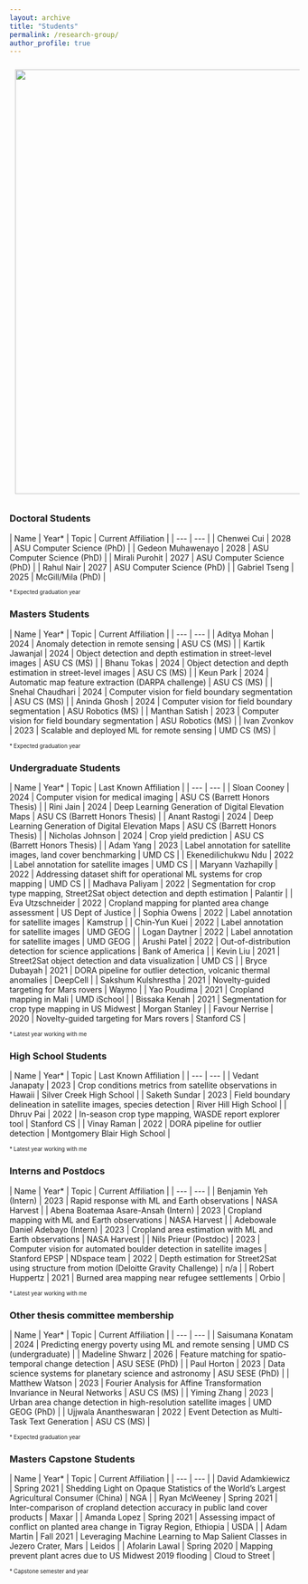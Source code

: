 ```yaml
---
layout: archive
title: "Students"
permalink: /research-group/
author_profile: true
---
```


<img style="float: center; padding: 10px 10px 10px 10px;" src="http://hannah-rae.github.io/images/kerner-group-collage.jpg" width=750>

### Doctoral Students

| Name | Year\* | Topic | Current Affiliation |
| --- | --- |
| Chenwei Cui | 2028 | ASU Computer Science (PhD) |
| Gedeon Muhawenayo | 2028 | ASU Computer Science (PhD) |
| Mirali Purohit | 2027 | ASU Computer Science (PhD) |
| Rahul Nair | 2027 | ASU Computer Science (PhD) |
| Gabriel Tseng | 2025 | McGill/Mila (PhD) |

<sub><sup>\* Expected graduation year</sup></sub>

### Masters Students

| Name | Year\* | Topic | Current Affiliation |
| --- | --- |
| Aditya Mohan | 2024 | Anomaly detection in remote sensing | ASU CS (MS) |
| Kartik Jawanjal | 2024 | Object detection and depth estimation in street-level images | ASU CS (MS) |
| Bhanu Tokas | 2024 | Object detection and depth estimation in street-level images | ASU CS (MS) |
| Keun Park | 2024 | Automatic map feature extraction (DARPA challenge) | ASU CS (MS) |
| Snehal Chaudhari | 2024 | Computer vision for field boundary segmentation | ASU CS (MS) |
| Aninda Ghosh | 2024 | Computer vision for field boundary segmentation | ASU Robotics (MS) |
| Manthan Satish | 2023 | Computer vision for field boundary segmentation | ASU Robotics (MS) |
| Ivan Zvonkov | 2023 | Scalable and deployed ML for remote sensing | UMD CS (MS) |

<sub><sup>\* Expected graduation year</sup></sub>

### Undergraduate Students

| Name | Year\* | Topic | Last Known Affiliation |
| --- | --- |
| Sloan Cooney | 2024 | Computer vision for medical imaging | ASU CS (Barrett Honors Thesis) |
| Rini Jain | 2024 | Deep Learning Generation of Digital Elevation Maps | ASU CS (Barrett Honors Thesis) |
| Anant Rastogi | 2024 | Deep Learning Generation of Digital Elevation Maps | ASU CS (Barrett Honors Thesis) |
| Nicholas Johnson | 2024 | Crop yield prediction | ASU CS (Barrett Honors Thesis) |
| Adam Yang | 2023 | Label annotation for satellite images, land cover benchmarking | UMD CS |
| Ekenedilichukwu Ndu | 2022 | Label annotation for satellite images | UMD CS |
| Maryann Vazhapilly | 2022 | Addressing dataset shift for operational ML systems for crop mapping | UMD CS |
| Madhava Paliyam | 2022 | Segmentation for crop type mapping, Street2Sat object detection and depth estimation | Palantir |
| Eva Utzschneider | 2022 | Cropland mapping for planted area change assessment | US Dept of Justice |
| Sophia Owens | 2022 | Label annotation for satellite images | Kamstrup |
| Chin-Yun Kuei | 2022 | Label annotation for satellite images | UMD GEOG |
| Logan Daytner | 2022 | Label annotation for satellite images | UMD GEOG |
| Arushi Patel | 2022 | Out-of-distribution detection for science applications | Bank of America |
| Kevin Liu | 2021 | Street2Sat object detection and data visualization | UMD CS |
| Bryce Dubayah | 2021 | DORA pipeline for outlier detection, volcanic thermal anomalies | DeepCell |
| Sakshum Kulshrestha | 2021 | Novelty-guided targeting for Mars rovers | Waymo |
| Yao Poudima | 2021 | Cropland mapping in Mali | UMD iSchool |
| Bissaka Kenah | 2021 | Segmentation for crop type mapping in US Midwest | Morgan Stanley |
| Favour Nerrise | 2020 | Novelty-guided targeting for Mars rovers | Stanford CS |

<sub><sup>\* Latest year working with me</sup></sub>

### High School Students

| Name | Year\* | Topic | Last Known Affiliation |
| --- | --- |
| Vedant Janapaty | 2023 | Crop conditions metrics from satellite observations in Hawaii | Silver Creek High School |
| Saketh Sundar | 2023 | Field boundary delineation in satellite images, species detection | River Hill High School |
| Dhruv Pai | 2022 | In-season crop type mapping, WASDE report explorer tool | Stanford CS |
| Vinay Raman | 2022 | DORA pipeline for outlier detection | Montgomery Blair High School |

<sub><sup>\* Latest year working with me</sup></sub>

### Interns and Postdocs

| Name | Year\* | Topic | Current Affiliation |
| --- | --- |
| Benjamin Yeh (Intern) | 2023 | Rapid response with ML and Earth observations | NASA Harvest |
| Abena Boatemaa Asare-Ansah (Intern) | 2023 | Cropland mapping with ML and Earth observations | NASA Harvest |
| Adebowale Daniel Adebayo (Intern) | 2023 | Cropland area estimation with ML and Earth observations | NASA Harvest |
| Nils Prieur (Postdoc) | 2023 | Computer vision for automated boulder detection in satellite images | Stanford EPSP
| NDspace team | 2022 | Depth estimation for Street2Sat using structure from motion (Deloitte Gravity Challenge) | n/a |
| Robert Huppertz | 2021 | Burned area mapping near refugee settlements | Orbio |

<sub><sup>\* Latest year working with me</sup></sub>

### Other thesis committee membership

| Name | Year\* | Topic | Current Affiliation |
| --- | --- |
| Saisumana Konatam | 2024 | Predicting energy poverty using ML and remote sensing | UMD CS (undergraduate) |
| Madeline Shwarz | 2026 | Feature matching for spatio-temporal change detection | ASU SESE (PhD) |
| Paul Horton | 2023 | Data science systems for planetary science and astronomy | ASU SESE (PhD) |
| Matthew Watson | 2023 | Fourier Analysis for Affine Transformation Invariance in Neural Networks | ASU CS (MS) |
| Yiming Zhang | 2023 | Urban area change detection in high-resolution satellite images | UMD GEOG (PhD) |
| Ujjwala Anantheswaran | 2022 | Event Detection as Multi-Task Text Generation | ASU CS (MS) |

<sub><sup>\* Expected graduation year</sup></sub>

### Masters Capstone Students

| Name | Year\* | Topic | Current Affiliation |
| --- | --- |
| David Adamkiewicz | Spring 2021 | Shedding Light on Opaque Statistics of the World’s Largest Agricultural Consumer (China) | NGA |
| Ryan McWeeney | Spring 2021 | Inter-comparison of cropland detection accuracy in public land cover products | Maxar |
| Amanda Lopez | Spring 2021 | Assessing impact of conflict on planted area change in Tigray Region, Ethiopia | USDA |
| Adam Martin | Fall 2021 | Leveraging Machine Learning to Map Salient Classes in Jezero Crater, Mars | Leidos |
| Afolarin Lawal | Spring 2020 | Mapping prevent plant acres due to US Midwest 2019 flooding | Cloud to Street |

<sub><sup>\* Capstone semester and year</sup></sub>